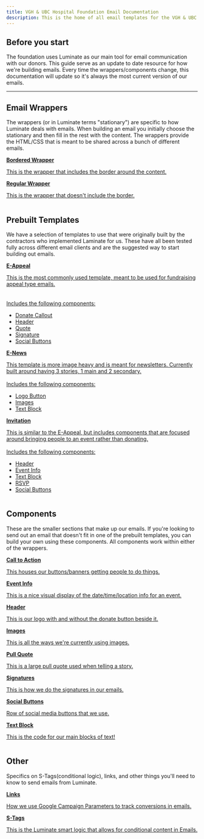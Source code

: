 ```yaml
---
title: VGH & UBC Hospital Foundation Email Documentation
description: This is the home of all email templates for the VGH & UBC Hospital Foundation
---
```


## Before you start

The foundation uses Luminate as our main tool for email communication with our donors. This guide serve as an update to date resource for how we're building emails. Every time the wrappers/components change, this documentation will update so it's always the most current version of our emails.

---

## Email Wrappers

The wrappers (or in Luminate terms "stationary") are specific to how Luminate deals with emails. When building an email you initially choose the stationary and then fill in the rest with the content. The wrappers provide the HTML/CSS that is meant to be shared across a bunch of different emails.

<div class="row up-1 medium-up-2 large-up-3 docs-big-index">
  <div class="column"><a href="template-bordered.html">
    <strong>Bordered Wrapper</strong>
    <p>This is the wrapper that includes the border around the content.</p>
  </a></div>
  <div class="column"><a href="template-regular.html">
    <strong>Regular Wrapper</strong>
    <p>This is the wrapper that doesn't include the border.</p>
  </a></div>
</div>

## Prebuilt Templates

We have a selection of templates to use that were originally built by the contractors who implemented Laminate for us. These have all been tested fully across different email clients and are the suggested way to start building out emails.

<div class="row up-1 medium-up-2 large-up-3 docs-big-index">
  <div class="column"><a href="e-appeal.html">
    <strong>E-Appeal</strong>
    <p>This is the most commonly used template, meant to be used for fundraising appeal type emails.<br><br><br>Includes the following components:
    <ul><li>Donate Callout</li><li>Header</li><li>Quote</li><li>Signature</li><li>Social Buttons</li></ul>
    </a></p>
  </div>
  <div class="column"><a href="e-news.html">
    <strong>E-News</strong>
    <p>This template is more image heavy and is meant for newsletters. Currently built around having 3 stories, 1 main and 2 secondary.
    <br><br>Includes the following components:
    <ul><li>Logo Button</li><li>Images</li><li>Text Block</li></ul>
    </a></p>
  </div>
  <div class="column"><a href="invitation.html">
    <strong>Invitation</strong>
    <p>This is similar to the E-Appeal, but includes components that are focused around bringing people to an event rather than donating.
    <br><br>Includes the following components:
    <ul><li>Header</li><li>Event Info</li><li>Text Block</li><li>RSVP</li><li>Social Buttons</li></ul>
    </a></p>
  </div>
</div>

## Components

These are the smaller sections that make up our emails. If you're looking to send out an email that doesn't fit in one of the prebuilt templates, you can build your own using these components. All components work within either of the wrappers.

<div class="row up-1 medium-up-2 large-up-3 docs-big-index">
  <div class="column"><a href="call-to-action.html">
    <strong>Call to Action</strong>
    <p>This houses our buttons/banners getting people to do things.
    </a></p>
  </div>
  <div class="column"><a href="event-info.html">
    <strong>Event Info</strong>
    <p>This is a nice visual display of the date/time/location info for an event.
    </a></p>
  </div>
  <div class="column"><a href="header.html">
    <strong>Header</strong>
    <p>This is our logo with and without the donate button beside it.
    </a></p>
  </div>
  <div class="column"><a href="images.html">
    <strong>Images</strong>
    <p>This is all the ways we're currently using images.
    </a></p>
  </div>
  <div class="column"><a href="pull-quote.html">
    <strong>Pull Quote</strong>
    <p>This is a large pull quote used when telling a story.
    </a></p>
  </div>
  <div class="column"><a href="signature.html">
    <strong>Signatures</strong>
    <p>This is how we do the signatures in our emails.
    </a></p>
  </div>
  <div class="column"><a href="social-buttons.html">
    <strong>Social Buttons</strong>
    <p>Row of social media buttons that we use.
    </a></p>
  </div>
  <div class="column"><a href="text-block.html">
    <strong>Text Block</strong>
    <p>This is the code for our main blocks of text!
    </a></p>
  </div>
</div>

## Other

Specifics on S-Tags(conditional logic), links, and other things you'll need to know to send emails from Luminate.

<div class="row up-1 medium-up-2 large-up-3 docs-big-index">
  <div class="column"><a href="links.html">
    <strong>Links</strong>
    <p>How we use Google Campaign Parameters to track conversions in emails.
    </a></p>
  </div>
  <div class="column"><a href="s-tags.html">
    <strong>S-Tags</strong>
    <p>This is the Luminate smart logic that allows for conditional content in Emails.
    </a></p>
  </div>
